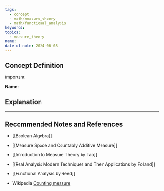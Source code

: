 ```yaml
---
tags:
  - concept
  - math/measure_theory
  - math/functional_analysis
keywords: 
topics:
  - measure_theory
name: 
date of note: 2024-06-08
---
```


## Concept Definition

>[!important]
>**Name**: 



## Explanation





-----------
##  Recommended Notes and References

- [[Boolean Algebra]]
- [[Measure Space and Countably Additive Measure]]



- [[Introduction to Measure Theory by Tao]]
- [[Real Analysis Modern Techniques and Their Applications by Folland]]
- [[Functional Analysis by Reed]]
- Wikipedia [Counting measure](https://en.wikipedia.org/wiki/Counting_measure)